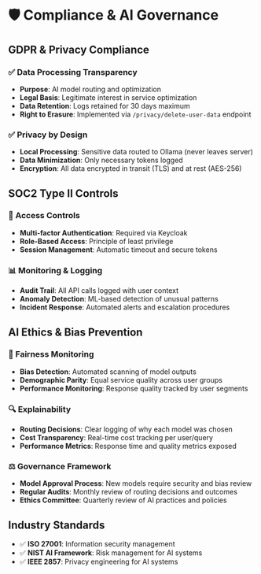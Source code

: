 # 🛡️ Compliance & AI Governance

## GDPR & Privacy Compliance

### ✅ Data Processing Transparency
- **Purpose**: AI model routing and optimization
- **Legal Basis**: Legitimate interest in service optimization
- **Data Retention**: Logs retained for 30 days maximum
- **Right to Erasure**: Implemented via `/privacy/delete-user-data` endpoint

### ✅ Privacy by Design
- **Local Processing**: Sensitive data routed to Ollama (never leaves server)
- **Data Minimization**: Only necessary tokens logged
- **Encryption**: All data encrypted in transit (TLS) and at rest (AES-256)

## SOC2 Type II Controls

### 🔐 Access Controls
- **Multi-factor Authentication**: Required via Keycloak
- **Role-Based Access**: Principle of least privilege
- **Session Management**: Automatic timeout and secure tokens

### 📊 Monitoring & Logging
- **Audit Trail**: All API calls logged with user context
- **Anomaly Detection**: ML-based detection of unusual patterns
- **Incident Response**: Automated alerts and escalation procedures

## AI Ethics & Bias Prevention

### 🎯 Fairness Monitoring
- **Bias Detection**: Automated scanning of model outputs
- **Demographic Parity**: Equal service quality across user groups
- **Performance Monitoring**: Response quality tracked by user segments

### 🔍 Explainability
- **Routing Decisions**: Clear logging of why each model was chosen
- **Cost Transparency**: Real-time cost tracking per user/query
- **Performance Metrics**: Response time and quality metrics exposed

### ⚖️ Governance Framework
- **Model Approval Process**: New models require security and bias review
- **Regular Audits**: Monthly review of routing decisions and outcomes
- **Ethics Committee**: Quarterly review of AI practices and policies

## Industry Standards

- ✅ **ISO 27001**: Information security management
- ✅ **NIST AI Framework**: Risk management for AI systems
- ✅ **IEEE 2857**: Privacy engineering for AI systems
